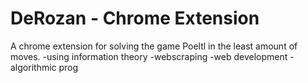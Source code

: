 # DeRozan - Chrome Extension
A chrome extension for solving the game Poeltl in the least amount of moves.
-using information theory
-webscraping
-web development
-algorithmic prog
